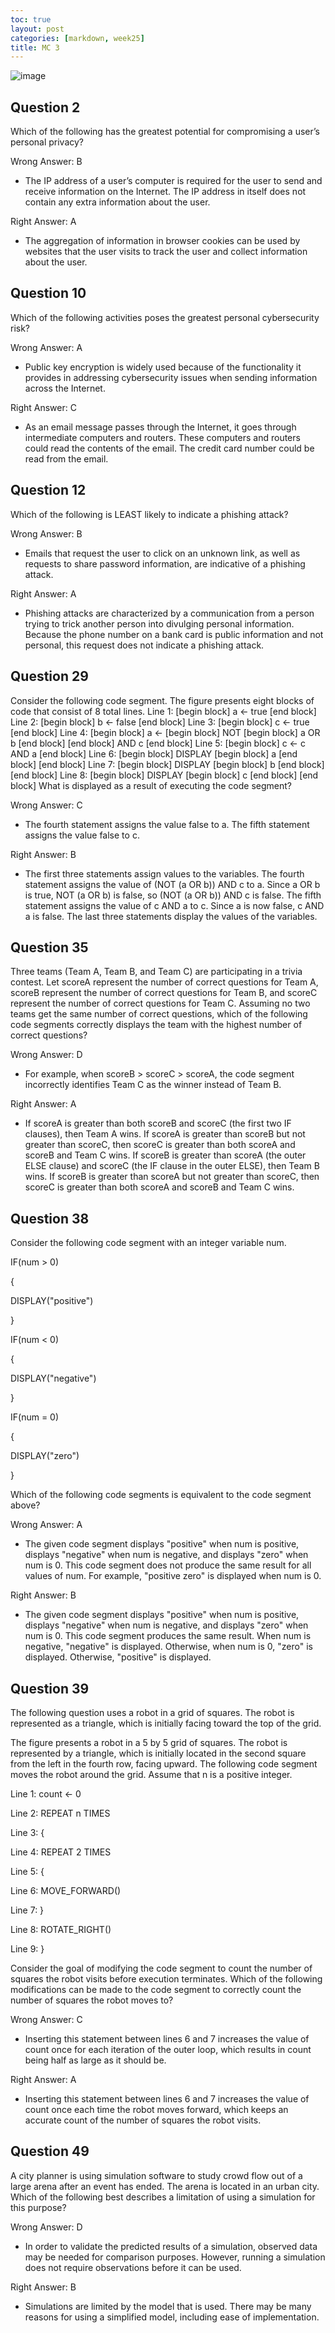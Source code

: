 ```yaml
---
toc: true
layout: post
categories: [markdown, week25]
title: MC 3
---
```

![image](https://user-images.githubusercontent.com/111464920/223320108-cd99fa7c-5d82-4d8e-94e5-41eadfb1d5ef.png)

## Question 2 
Which of the following has the greatest potential for compromising a user’s personal privacy?

Wrong Answer: B
- The IP address of a user’s computer is required for the user to send and receive information on the Internet. The IP address in itself does not contain any extra information about the user.

Right Answer: A
- The aggregation of information in browser cookies can be used by websites that the user visits to track the user and collect information about the user.

## Question 10 
Which of the following activities poses the greatest personal cybersecurity risk?

Wrong Answer: A
- Public key encryption is widely used because of the functionality it provides in addressing cybersecurity issues when sending information across the Internet.

Right Answer: C
- As an email message passes through the Internet, it goes through intermediate computers and routers. These computers and routers could read the contents of the email. The credit card number could be read from the email.

## Question 12
Which of the following is LEAST likely to indicate a phishing attack?

Wrong Answer: B
- Emails that request the user to click on an unknown link, as well as requests to share password information, are indicative of a phishing attack.

Right Answer: A
- Phishing attacks are characterized by a communication from a person trying to trick another person into divulging personal information. Because the phone number on a bank card is public information and not personal, this request does not indicate a phishing attack.

## Question 29
Consider the following code segment.
The figure presents eight blocks of code that consist of 8 total lines. Line 1: [begin block] a ← true [end block] Line 2: [begin block] b ← false [end block] Line 3: [begin block] c ← true [end block] Line 4: [begin block] a ← [begin block] NOT [begin block] a OR b [end block] [end block] AND c [end block] Line 5: [begin block] c ← c AND a [end block] Line 6: [begin block] DISPLAY [begin block] a [end block] [end block] Line 7: [begin block] DISPLAY [begin block] b [end block] [end block] Line 8: [begin block] DISPLAY [begin block] c [end block] [end block]
What is displayed as a result of executing the code segment?

Wrong Answer: C
- The fourth statement assigns the value false to a. The fifth statement assigns the value false to c.

Right Answer: B
- The first three statements assign values to the variables. The fourth statement assigns the value of (NOT (a OR b)) AND c to a. Since a OR b is true, NOT (a OR b) is false, so (NOT (a OR b)) AND c is false. The fifth statement assigns the value of c AND a to c. Since a is now false, c AND a is false. The last three statements display the values of the variables.

## Question 35
Three teams (Team A, Team B, and Team C) are participating in a trivia contest. Let scoreA represent the number of correct questions for Team A, scoreB represent the number of correct questions for Team B, and scoreC represent the number of correct questions for Team C. Assuming no two teams get the same number of correct questions, which of the following code segments correctly displays the team with the highest number of correct questions?

Wrong Answer: D
-  For example, when scoreB > scoreC > scoreA, the code segment incorrectly identifies Team C as the winner instead of Team B.

Right Answer: A
- If scoreA is greater than both scoreB and scoreC (the first two IF clauses), then Team A wins. If scoreA is greater than scoreB but not greater than scoreC, then scoreC is greater than both scoreA and scoreB and Team C wins. If scoreB is greater than scoreA (the outer ELSE clause) and scoreC (the IF clause in the outer ELSE), then Team B wins. If scoreB is greater than scoreA but not greater than scoreC, then scoreC is greater than both scoreA and scoreB and Team C wins.

## Question 38
Consider the following code segment with an integer variable num.

IF(num > 0)

{

DISPLAY("positive")

}

IF(num < 0)

{

DISPLAY("negative")

}

IF(num = 0)

{

DISPLAY("zero")

}

Which of the following code segments is equivalent to the code segment above?

Wrong Answer: A
- The given code segment displays "positive" when num is positive, displays "negative" when num is negative, and displays "zero" when num is 0. This code segment does not produce the same result for all values of num. For example, "positive zero" is displayed when num is 0.

Right Answer: B
- The given code segment displays "positive" when num is positive, displays "negative" when num is negative, and displays "zero" when num is 0. This code segment produces the same result. When num is negative, "negative" is displayed. Otherwise, when num is 0, "zero" is displayed. Otherwise, "positive" is displayed.

## Question 39
The following question uses a robot in a grid of squares. The robot is represented as a triangle, which is initially facing toward the top of the grid.

The figure presents a robot in a 5 by 5 grid of squares. The robot is represented by a triangle, which is initially located in the second square from the left in the fourth row, facing upward.
The following code segment moves the robot around the grid. Assume that n is a positive integer.

Line 1: count ← 0

Line 2: REPEAT n TIMES

Line 3: {

Line 4:    REPEAT 2 TIMES

Line 5:    {

Line 6:       MOVE_FORWARD()

Line 7:    }

Line 8:    ROTATE_RIGHT()

Line 9: }

Consider the goal of modifying the code segment to count the number of squares the robot visits before execution terminates. Which of the following modifications can be made to the code segment to correctly count the number of squares the robot moves to?

Wrong Answer: C
- Inserting this statement between lines 6 and 7 increases the value of count once for each iteration of the outer loop, which results in count being half as large as it should be.

Right Answer: A
- Inserting this statement between lines 6 and 7 increases the value of count once each time the robot moves forward, which keeps an accurate count of the number of squares the robot visits.

## Question 49
A city planner is using simulation software to study crowd flow out of a large arena after an event has ended. The arena is located in an urban city. Which of the following best describes a limitation of using a simulation for this purpose?

Wrong Answer: D
- In order to validate the predicted results of a simulation, observed data may be needed for comparison purposes. However, running a simulation does not require observations before it can be used.

Right Answer: B
- Simulations are limited by the model that is used. There may be many reasons for using a simplified model, including ease of implementation.
